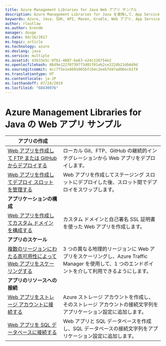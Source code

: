 ```yaml
---
title: Azure Management Libraries for Java Web アプリ サンプル
description: Azure Management Libraries for Java を使用して、App Service でホストされる Azure Web アプリの作成と更新を行うサンプル コードを入手しましょう。
keywords: Azure, Java, SDK, API, Maven, Gradle, Web アプリ, App Service
author: rloutlaw
ms.author: brendm
manager: douge
ms.date: 04/16/2017
ms.topic: article
ms.technology: azure
ms.devlang: java
ms.service: multiple
ms.assetid: 43633e5c-9fb1-4807-ba63-e24c126754e2
ms.openlocfilehash: 86d9e122f07397f3d01f01eb2ce322db21db6d9d
ms.sourcegitcommit: 4cc7f5e1e4601065bfcb4c2eeb7d47ad0bec61f8
ms.translationtype: HT
ms.contentlocale: ja-JP
ms.lasthandoff: 07/24/2019
ms.locfileid: "68430976"
---
```

# <a name="azure-management-libraries-for-java-samples-for-web-apps"></a>Azure Management Libraries for Java の Web アプリ サンプル

| **アプリの作成** ||
|---|---|
| [Web アプリを作成して FTP または GitHub からデプロイする][1] | ローカル Git、FTP、GitHub の継続的インテグレーションから Web アプリをデプロイします。 |
| [Web アプリを作成してデプロイ スロットを管理する][2] | Web アプリを作成してステージング スロットにデプロイした後、スロット間でデプロイをスワップします。 |
| **アプリケーションの構成** ||
| [Web アプリを作成してカスタム ドメインを構成する][3] | カスタム ドメインと自己署名 SSL 証明書を使った Web アプリを作成します。 |
| **アプリのスケール** ||
| [複数のリージョンにわたる高可用性によって Web アプリをスケーリングする][4] | 3 つの異なる地理的リージョンに Web アプリをスケーリングし、Azure Traffic Manager を使用して、1 つのエンドポイントを介して利用できるようにします。 | 
| **アプリのリソースへの接続** ||
| [Web アプリをストレージ アカウントに接続する][5] | Azure ストレージ アカウントを作成し、そのストレージ アカウントの接続文字列をアプリケーション設定に追加します。 |
| [Web アプリを SQL データベースに接続する][6] | Web アプリと SQL データベースを作成し、SQL データベースの接続文字列をアプリケーション設定に追加します。 |

[1]: java-sdk-configure-webapp-sources.md
[2]: https://azure.microsoft.com/resources/samples/app-service-java-manage-staging-and-production-slots-for-web-apps/
[3]: https://azure.microsoft.com/resources/samples/app-service-java-manage-web-apps-with-custom-domains/
[4]: https://azure.microsoft.com/resources/samples/app-service-java-scale-web-apps-on-linux/
[5]: https://azure.microsoft.com/resources/samples/app-service-java-manage-storage-connections-for-web-apps/
[6]: https://azure.microsoft.com/resources/samples/app-service-java-manage-data-connections-for-web-apps/